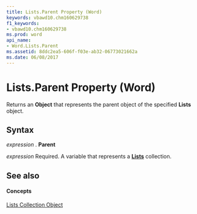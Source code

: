 ```yaml
---
title: Lists.Parent Property (Word)
keywords: vbawd10.chm160629738
f1_keywords:
- vbawd10.chm160629738
ms.prod: word
api_name:
- Word.Lists.Parent
ms.assetid: 8ddc2ea5-606f-f03e-ab32-06773021662a
ms.date: 06/08/2017
---
```



# Lists.Parent Property (Word)

Returns an  **Object** that represents the parent object of the specified **Lists** object.


## Syntax

 _expression_ . **Parent**

 _expression_ Required. A variable that represents a **[Lists](Word.lists.md)** collection.


## See also


#### Concepts


[Lists Collection Object](Word.lists.md)

